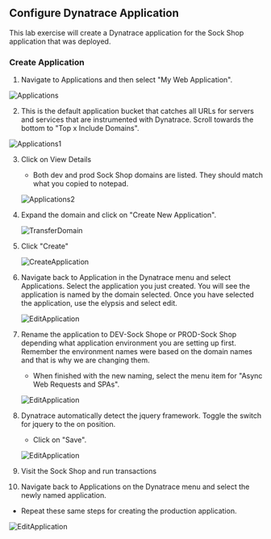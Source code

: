 ## Configure Dynatrace Application

This lab exercise will create a Dynatrace application for the Sock Shop application that was deployed. 

### Create Application
1.  Navigate to Applications and then select "My Web Application".
 
 ![Applications](/Dynatrace%20for%20Cloud%20Operators%20(K8s)/assets/images/lab5-applications.png)
 
2.  This is the default application bucket that catches all URLs for servers and services that are instrumented with Dynatrace. Scroll towards the bottom to "Top x Include Domains".
 
  ![Applications1](/Dynatrace%20for%20Cloud%20Operators%20(K8s)/assets/images/lab5-applications1.png)
  
3. Click on View Details
   - Both dev and prod Sock Shop domains are listed. They should match what you copied to notepad.
  
   ![Applications2](/Dynatrace%20for%20Cloud%20Operators%20(K8s)/assets/images/lab5-applications1b.png)
   
4. Expand the domain and click on "Create New Application".

   ![TransferDomain](/Dynatrace%20for%20Cloud%20Operators%20(K8s)/assets/images/lab5-transferdomain.png)
   
5. Click "Create"
   
   ![CreateApplication](/Dynatrace%20for%20Cloud%20Operators%20(K8s)/assets/images/lab5-createapplication.png)
   
6. Navigate back to Application in the Dynatrace menu and select Applications. Select the application you just created. You will see the application is named by the domain selected. Once you have selected the application, use the elypsis and select edit.

   ![EditApplication](/Dynatrace%20for%20Cloud%20Operators%20(K8s)/assets/images/lab5-editapplication.png)
   
7. Rename the application to DEV-Sock Shope or PROD-Sock Shop depending what application environment you are setting up first. Remember the environment names were based on the domain names and that is why we are changing them. 
   - When finished with the new naming, select the menu item for "Async Web Requests and SPAs".

   ![EditApplication](/Dynatrace%20for%20Cloud%20Operators%20(K8s)/assets/images/lab5-editapplication1.png)

8. Dynatrace automatically detect the jquery framework. Toggle the switch for jquery to the on position. 
   - Click on "Save".

   ![EditApplication](/Dynatrace%20for%20Cloud%20Operators%20(K8s)/assets/images/lab5-editapplication2.png)
   
9. Visit the Sock Shop and run transactions

10. Navigate back to Applications on the Dynatrace menu and select the newly named application.
   - Repeat these same steps for creating the production application.
   
   ![EditApplication](/Dynatrace%20for%20Cloud%20Operators%20(K8s)/assets/images/lab5-applicationview.png)
